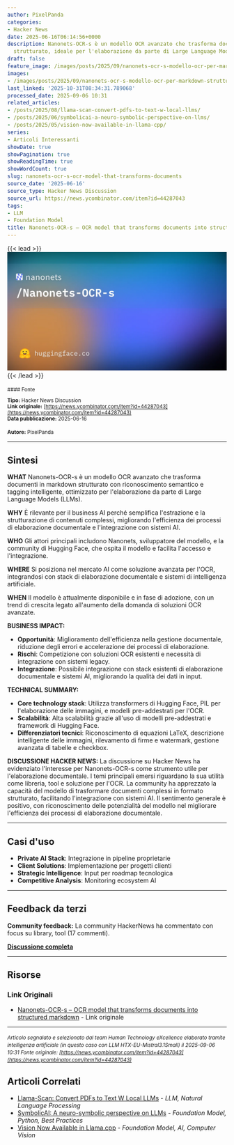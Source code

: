 ```yaml
---
author: PixelPanda
categories:
- Hacker News
date: 2025-06-16T06:14:56+0000
description: Nanonets-OCR-s è un modello OCR avanzato che trasforma documenti in markdown
  strutturato, ideale per l'elaborazione da parte di Large Language Models.
draft: false
feature_image: /images/posts/2025/09/nanonets-ocr-s-modello-ocr-per-markdown-strutturato-featured.webp
images:
- /images/posts/2025/09/nanonets-ocr-s-modello-ocr-per-markdown-strutturato-featured.webp
last_linked: '2025-10-31T08:34:31.789068'
processed_date: 2025-09-06 10:31
related_articles:
- /posts/2025/08/llama-scan-convert-pdfs-to-text-w-local-llms/
- /posts/2025/06/symbolicai-a-neuro-symbolic-perspective-on-llms/
- /posts/2025/05/vision-now-available-in-llama-cpp/
series:
- Articoli Interessanti
showDate: true
showPagination: true
showReadingTime: true
showWordCount: true
slug: nanonets-ocr-s-ocr-model-that-transforms-documents
source_date: '2025-06-16'
source_type: Hacker News Discussion
source_url: https://news.ycombinator.com/item?id=44287043
tags:
- LLM
- Foundation Model
title: Nanonets-OCR-s – OCR model that transforms documents into structured markdown
---
```


{{< lead >}}
![Featured image](/images/posts/2025/09/nanonets-ocr-s-modello-ocr-per-markdown-strutturato-featured.webp)
{{< /lead >}}

<small>
#### Fonte

**Tipo:** Hacker News Discussion  
**Link originale:** [https://news.ycombinator.com/item?id=44287043](https://news.ycombinator.com/item?id=44287043)  
**Data pubblicazione:** 2025-06-16

**Autore:** PixelPanda</small>

---

## Sintesi

**WHAT**
Nanonets-OCR-s è un modello OCR avanzato che trasforma documenti in markdown strutturato con riconoscimento semantico e tagging intelligente, ottimizzato per l'elaborazione da parte di Large Language Models (LLMs).

**WHY**
È rilevante per il business AI perché semplifica l'estrazione e la strutturazione di contenuti complessi, migliorando l'efficienza dei processi di elaborazione documentale e l'integrazione con sistemi AI.

**WHO**
Gli attori principali includono Nanonets, sviluppatore del modello, e la community di Hugging Face, che ospita il modello e facilita l'accesso e l'integrazione.

**WHERE**
Si posiziona nel mercato AI come soluzione avanzata per l'OCR, integrandosi con stack di elaborazione documentale e sistemi di intelligenza artificiale.

**WHEN**
Il modello è attualmente disponibile e in fase di adozione, con un trend di crescita legato all'aumento della domanda di soluzioni OCR avanzate.

**BUSINESS IMPACT:**
- **Opportunità**: Miglioramento dell'efficienza nella gestione documentale, riduzione degli errori e accelerazione dei processi di elaborazione.
- **Rischi**: Competizione con soluzioni OCR esistenti e necessità di integrazione con sistemi legacy.
- **Integrazione**: Possibile integrazione con stack esistenti di elaborazione documentale e sistemi AI, migliorando la qualità dei dati in input.

**TECHNICAL SUMMARY:**
- **Core technology stack**: Utilizza transformers di Hugging Face, PIL per l'elaborazione delle immagini, e modelli pre-addestrati per l'OCR.
- **Scalabilità**: Alta scalabilità grazie all'uso di modelli pre-addestrati e framework di Hugging Face.
- **Differenziatori tecnici**: Riconoscimento di equazioni LaTeX, descrizione intelligente delle immagini, rilevamento di firme e watermark, gestione avanzata di tabelle e checkbox.

**DISCUSSIONE HACKER NEWS:**
La discussione su Hacker News ha evidenziato l'interesse per Nanonets-OCR-s come strumento utile per l'elaborazione documentale. I temi principali emersi riguardano la sua utilità come libreria, tool e soluzione per l'OCR. La community ha apprezzato la capacità del modello di trasformare documenti complessi in formato strutturato, facilitando l'integrazione con sistemi AI. Il sentimento generale è positivo, con riconoscimento delle potenzialità del modello nel migliorare l'efficienza dei processi di elaborazione documentale.

---

## Casi d'uso

- **Private AI Stack**: Integrazione in pipeline proprietarie
- **Client Solutions**: Implementazione per progetti clienti
- **Strategic Intelligence**: Input per roadmap tecnologica
- **Competitive Analysis**: Monitoring ecosystem AI

---

## Feedback da terzi

**Community feedback:** La community HackerNews ha commentato con focus su library, tool (17 commenti).

**[Discussione completa](https://news.ycombinator.com/item?id=44287043)**

---


## Risorse

### Link Originali
- [Nanonets-OCR-s – OCR model that transforms documents into structured markdown](https://news.ycombinator.com/item?id=44287043) - Link originale


---

*<small>Articolo segnalato e selezionato dal team Human Technology eXcellence elaborato tramite intelligenza artificiale (in questo caso con LLM HTX-EU-Mistral3.1Small) il 2025-09-06 10:31
Fonte originale: [https://news.ycombinator.com/item?id=44287043](https://news.ycombinator.com/item?id=44287043)</small>*

## Articoli Correlati

- [Llama-Scan: Convert PDFs to Text W Local LLMs](/posts/2025/08/llama-scan-convert-pdfs-to-text-w-local-llms/) - *LLM, Natural Language Processing*
- [SymbolicAI: A neuro-symbolic perspective on LLMs](/posts/2025/06/symbolicai-a-neuro-symbolic-perspective-on-llms/) - *Foundation Model, Python, Best Practices*
- [Vision Now Available in Llama.cpp](/posts/2025/05/vision-now-available-in-llama-cpp/) - *Foundation Model, AI, Computer Vision*
